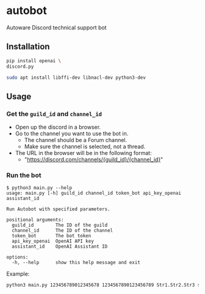 # autobot

Autoware Discord technical support bot

## Installation

```bash
pip install openai \
discord.py

sudo apt install libffi-dev libnacl-dev python3-dev
```

## Usage

### Get the `guild_id` and `channel_id`

- Open up the discord in a browser.
- Go to the channel you want to use the bot in.
  - The channel should be a Forum channel.
  - Make sure the channel is selected, not a thread.
- The URL in the browser will be in the following format:
  - "https://discord.com/channels/{guild_id}/{channel_id}"

### Run the bot

```console
$ python3 main.py --help
usage: main.py [-h] guild_id channel_id token_bot api_key_openai assistant_id

Run Autobot with specified parameters.

positional arguments:
  guild_id        The ID of the guild
  channel_id      The ID of the channel
  token_bot       The bot token
  api_key_openai  OpenAI API key
  assistant_id    OpenAI Assistant ID

options:
  -h, --help      show this help message and exit
```

Example:

```bash
python3 main.py 123456789012345678 1234567890123456789 Str1.Str2.Str3 sk-Str4 asst_Str5
```